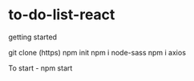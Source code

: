 # to-do-list-react

getting started

git clone (https)
npm init
npm i node-sass
npm i axios

To start - npm start